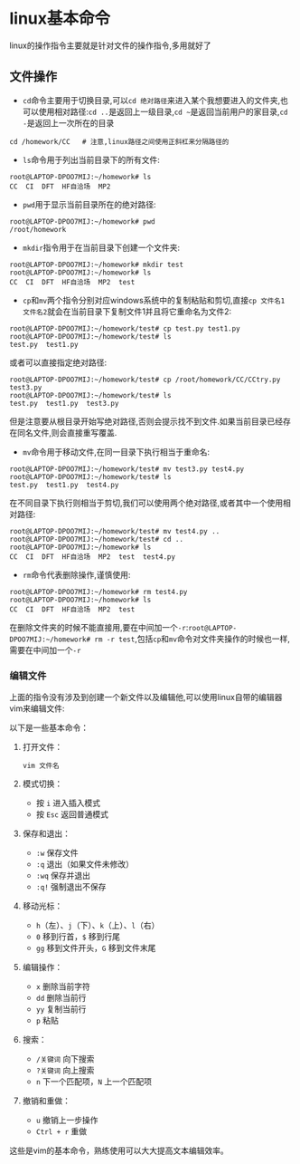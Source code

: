 # linux基本命令

linux的操作指令主要就是针对文件的操作指令,多用就好了

## 文件操作

- `cd`命令主要用于切换目录,可以`cd 绝对路径`来进入某个我想要进入的文件夹,也可以使用相对路径:`cd ..`是返回上一级目录,`cd ~`是返回当前用户的家目录,`cd -`是返回上一次所在的目录

```
cd /homework/CC   # 注意,linux路径之间使用正斜杠来分隔路径的
```

- `ls`命令用于列出当前目录下的所有文件:

```
root@LAPTOP-DPOO7MIJ:~/homework# ls 
CC  CI  DFT  HF自洽场  MP2
```

- `pwd`用于显示当前目录所在的绝对路径:

```
root@LAPTOP-DPOO7MIJ:~/homework# pwd
/root/homework
```

- `mkdir`指令用于在当前目录下创建一个文件夹:

```
root@LAPTOP-DPOO7MIJ:~/homework# mkdir test
root@LAPTOP-DPOO7MIJ:~/homework# ls
CC  CI  DFT  HF自洽场  MP2  test
```

- `cp`和`mv`两个指令分别对应windows系统中的复制粘贴和剪切,直接`cp 文件名1 文件名2`就会在当前目录下复制文件1并且将它重命名为文件2:

```
root@LAPTOP-DPOO7MIJ:~/homework/test# cp test.py test1.py
root@LAPTOP-DPOO7MIJ:~/homework/test# ls
test.py  test1.py
```

或者可以直接指定绝对路径:

```
root@LAPTOP-DPOO7MIJ:~/homework/test# cp /root/homework/CC/CCtry.py test3.py
root@LAPTOP-DPOO7MIJ:~/homework/test# ls
test.py  test1.py  test3.py
```

但是注意要从根目录开始写绝对路径,否则会提示找不到文件.如果当前目录已经存在同名文件,则会直接重写覆盖.

- `mv`命令用于移动文件,在同一目录下执行相当于重命名:

```
root@LAPTOP-DPOO7MIJ:~/homework/test# mv test3.py test4.py
root@LAPTOP-DPOO7MIJ:~/homework/test# ls
test.py  test1.py  test4.py
```

在不同目录下执行则相当于剪切,我们可以使用两个绝对路径,或者其中一个使用相对路径:

```
root@LAPTOP-DPOO7MIJ:~/homework/test# mv test4.py ..
root@LAPTOP-DPOO7MIJ:~/homework/test# cd ..
root@LAPTOP-DPOO7MIJ:~/homework# ls
CC  CI  DFT  HF自洽场  MP2  test  test4.py
```

- `rm`命令代表删除操作,谨慎使用:

```
root@LAPTOP-DPOO7MIJ:~/homework# rm test4.py
root@LAPTOP-DPOO7MIJ:~/homework# ls
CC  CI  DFT  HF自洽场  MP2  test
```

在删除文件夹的时候不能直接用,要在中间加一个`-r`:`root@LAPTOP-DPOO7MIJ:~/homework# rm -r test`,包括`cp`和`mv`命令对文件夹操作的时候也一样,需要在中间加一个`-r`

### 编辑文件

上面的指令没有涉及到创建一个新文件以及编辑他,可以使用linux自带的编辑器vim来编辑文件:

以下是一些基本命令：

1. 打开文件：
   ```
   vim 文件名
   ```

2. 模式切换：
   - 按 `i` 进入插入模式
   - 按 `Esc` 返回普通模式

3. 保存和退出：
   - `:w` 保存文件
   - `:q` 退出（如果文件未修改）
   - `:wq` 保存并退出
   - `:q!` 强制退出不保存

4. 移动光标：
   - `h`（左）、`j`（下）、`k`（上）、`l`（右）
   - `0` 移到行首，`$` 移到行尾
   - `gg` 移到文件开头，`G` 移到文件末尾

5. 编辑操作：
   - `x` 删除当前字符
   - `dd` 删除当前行
   - `yy` 复制当前行
   - `p` 粘贴

6. 搜索：
   - `/关键词` 向下搜索
   - `?关键词` 向上搜索
   - `n` 下一个匹配项，`N` 上一个匹配项

7. 撤销和重做：
   - `u` 撤销上一步操作
   - `Ctrl + r` 重做

这些是vim的基本命令，熟练使用可以大大提高文本编辑效率。



